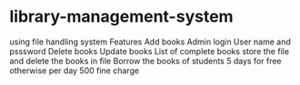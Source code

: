 # library-management-system
using file handling system
Features
Add books
Admin login
User name and psssword
Delete books
Update books
List of complete books store the file and delete the books in file
Borrow the books of students 5 days for free otherwise per day 500 fine charge
